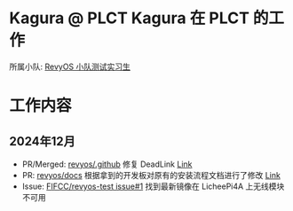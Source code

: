 # Kagura @ PLCT Kagura 在 PLCT 的工作
所属小队: [RevyOS 小队测试实习生](https://github.com/plctlab/weloveinterns/blob/master/open-internships.md#j143-revyos%E5%B0%8F%E9%98%9F%E6%B5%8B%E8%AF%95%E5%AE%9E%E4%B9%A0%E7%94%9F20241111%E5%BC%80%E6%94%BE100%E5%90%8D)

# 工作内容

## 2024年12月
- PR/Merged: [revyos/.github](https://github.com/revyos/.github) 修复 DeadLink [Link](https://github.com/revyos/.github/pull/1)
- PR: [revyos/docs](https://github.com/revyos/docs) 根据拿到的开发板对原有的安装流程文档进行了修改 [Link](https://github.com/revyos/docs/pull/5)
- Issue: [FIFCC/revyos-test issue#1](https://github.com/FIFCC/revyos-test/issues/1) 找到最新镜像在 LicheePi4A 上无线模块不可用